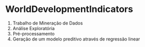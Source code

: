 # WorldDevelopmentIndicators
1. Trabalho de Mineração de Dados 
2.  Análise Exploratória
3.  Pré-processamento
4.  Geração de um modelo preditivo através de regressão linear
  
